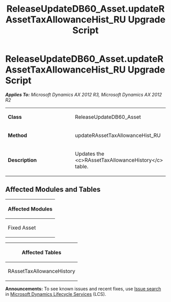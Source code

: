 ﻿---
title: ReleaseUpdateDB60_Asset.updateRAssetTaxAllowanceHist_RU Upgrade Script
TOCTitle: ReleaseUpdateDB60_Asset.updateRAssetTaxAllowanceHist_RU Upgrade Script
ms:assetid: 294a6cb1-77be-ff6c-cc19-3cbf1d9d02eb
ms:mtpsurl: https://msdn.microsoft.com/en-us/library/JJ735891(v=AX.60)
ms:contentKeyID: 49707308
ms.date: 05/18/2015
mtps_version: v=AX.60
---

# ReleaseUpdateDB60\_Asset.updateRAssetTaxAllowanceHist\_RU Upgrade Script 


_**Applies To:** Microsoft Dynamics AX 2012 R3, Microsoft Dynamics AX 2012 R2_

<table>
<colgroup>
<col style="width: 50%" />
<col style="width: 50%" />
</colgroup>
<tbody>
<tr class="odd">
<td><p><strong>Class</strong></p></td>
<td><p>ReleaseUpdateDB60_Asset</p></td>
</tr>
<tr class="even">
<td><p><strong>Method</strong></p></td>
<td><p>updateRAssetTaxAllowanceHist_RU</p></td>
</tr>
<tr class="odd">
<td><p><strong>Description</strong></p></td>
<td><p>Updates the &lt;c&gt;RAssetTaxAllowanceHistory&lt;/c&gt; table.</p></td>
</tr>
</tbody>
</table>


## Affected Modules and Tables

<table>
<colgroup>
<col style="width: 100%" />
</colgroup>
<thead>
<tr class="header">
<th><p>Affected Modules</p></th>
</tr>
</thead>
<tbody>
<tr class="odd">
<td><p>Fixed Asset</p></td>
</tr>
</tbody>
</table>


<table>
<colgroup>
<col style="width: 100%" />
</colgroup>
<thead>
<tr class="header">
<th><p>Affected Tables</p></th>
</tr>
</thead>
<tbody>
<tr class="odd">
<td><p>RAssetTaxAllowanceHistory</p></td>
</tr>
</tbody>
</table>

  
**Announcements:** To see known issues and recent fixes, use [Issue search](http://go.microsoft.com/fwlink/?linkid=389258) in [Microsoft Dynamics Lifecycle Services](http://go.microsoft.com/fwlink/?linkid=306505) (LCS).

